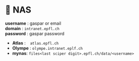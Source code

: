 # :file_folder: NAS 

__username__ : gaspar or email   
__domain__ : `intranet.epfl.ch`   
__password__ : gaspar password  
  
    
- __Atlas__ : &ensp; `atlas.epfl.ch`
- __Olympe__ : `olympe.intranet.eplf.ch`     
- __mynas__: `files<last sciper digit>.epfl.ch/data/<username>`  

